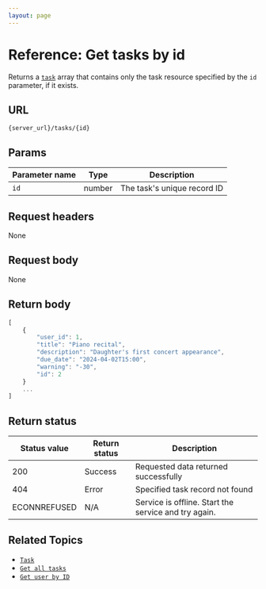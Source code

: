 ```yaml
---
layout: page
---
```


# Reference: Get tasks by id

Returns a [`task`](tasks.md) array that contains only the task resource specified by the `id` parameter, if it exists.

## URL

```shell
{server_url}/tasks/{id}
```

## Params

| Parameter name | Type | Description |
| ------------- | ----------- | ----------- |
| `id` | number | The task's unique record ID |

## Request headers

None

## Request body

None

## Return body

```js
[
    {
        "user_id": 1,
        "title": "Piano recital",
        "description": "Daughter's first concert appearance",
        "due_date": "2024-04-02T15:00",
        "warning": "-30",
        "id": 2
    }
    ...
]
```

## Return status

| Status value | Return status | Description |
| ------------- | ----------- | ----------- |
| 200 | Success | Requested data returned successfully |
| 404 | Error | Specified task record not found |
|  ECONNREFUSED | N/A | Service is offline. Start the service and try again. |

## Related Topics

* [`Task`](task.md)
* [`Get all tasks`](tasks-get-all-tasks-nikki-everett.md)
* [`Get user by ID`](users-get-user-by-id.md)
